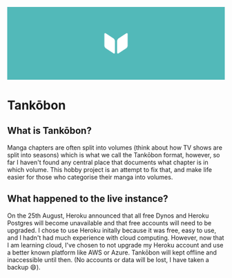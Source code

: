 ![header](brand/header.png)

# Tankōbon

## What is Tankōbon?

Manga chapters are often split into volumes (think about how TV shows are split into seasons) which is what we call the Tankōbon format, however, so far I haven't found any central place that documents what chapter is in which volume. This hobby project is an attempt to fix that, and make life easier for those who categorise their manga into volumes.

## What happened to the live instance?

On the 25th August, Heroku announced that all free Dynos and Heroku Postgres will become unavailable and that free accounts will need to be upgraded. I chose to use Heroku initally because it was free, easy to use, and I hadn't had much experience with cloud computing. However, now that I am learning cloud, I've chosen to not upgrade my Heroku account and use a better known platform like AWS or Azure. Tankōbon will kept offline and inaccessible until then. (No accounts or data will be lost, I have taken a backup :smile:).